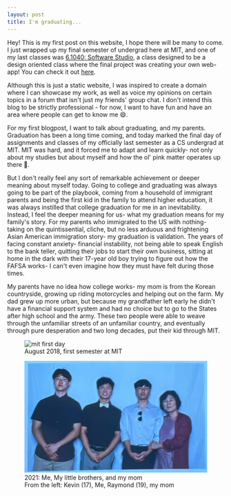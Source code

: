 ```yaml
---
layout: post
title: I'm graduating...
---
```


Hey! This is my first post on this website, I hope there will be many to come.
I just wrapped up my final semester of undergrad here at MIT, and one of my last classes was [6.1040: Software Studio](https://61040-fa22.github.io/), a class designed to be a design oriented class where the final project was creating your own web-app! You can check it out [here](https://ourspace.jasyang.com).

Although this is just a static website, I was inspired to create a domain where I can showcase my work, as well as voice my opinions on certain topics in a forum that isn't just my friends' group chat. I don't intend this blog to be strictly professional - for now, I want to have fun and have an area where people can get to know me 😄. 

For my first blogpost, I want to talk about graduating, and my parents. Graduation has been a long time coming, and today marked the final day of assignments and classes of my officially last semester as a CS undergrad at MIT. MIT was hard, and it forced me to adapt and learn quickly- not only about my studies but about myself and how the ol' pink matter operates up there 🧠. 

But I don't really feel any sort of remarkable achievement or deeper meaning about myself today. Going to college and graduating was always going to be part of the playbook, coming from a household of immigrant parents and being the first kid in the family to attend higher education, it was always instilled that college graduation for me in an inevitability. Instead, I feel the deeper meaning for us- what my graduation means for my family's story. For my parents who immigrated to the US with nothing- taking on the quintissential, cliche, but no less arduous and frightening Asian American immigration story- my graduation is validation. The years of facing constant anxiety- financial instability, not being able to speak English to the bank teller, quitting their jobs to start their own business, sitting at home in the dark with their 17-year old boy trying to figure out how the FAFSA works- I can't even imagine how they must have felt during those times. 

My parents have no idea how college works- my mom is from the Korean countryside, growing up riding motorcycles and helping out on the farm. My dad grew up more urban, but because my grandfather left early he didn't have a financial support system and had no choice but to go to the States after high school and the army. These two people were able to weave through the unfamiliar streets of an unfamiliar country, and eventually through pure desperation and two long decades, put their kid through MIT.  
<figure>
<img src="/assets/mit-first-day.PNG"
     alt="mit first day"
     width="750" />
<figcaption>August 2018, first semester at MIT</figcaption>
</figure>

<figure>
<img src="/assets/brothers-and-mom.JPG"
     alt="brothers and mom"
     width="750" />
<figcaption>2021: Me, My little brothers, and my mom</figcaption>
<figcaption>From the left: Kevin (17), Me, Raymond (19), my mom</figcaption>
</figure>